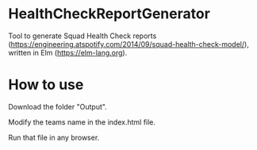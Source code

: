 # HealthCheckReportGenerator

Tool to generate Squad Health Check reports (https://engineering.atspotify.com/2014/09/squad-health-check-model/), written in Elm 
(https://elm-lang.org).

# How to use

Download the folder "Output".

Modify the teams name in the index.html file.

Run that file in any browser.

